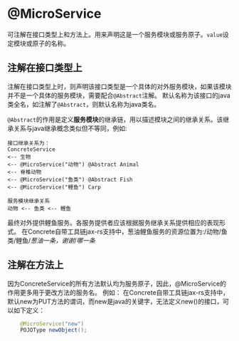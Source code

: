 # @MicroService

可注解在接口类型上和方法上。用来声明这是一个服务模块或服务原子。`value`设定模块或原子的名称。

## 注解在接口类型上

注解在接口类型上时，则声明该接口类型是一个具体的对外服务模块，如果该模块并不是一个具体的服务模块，需要配合`@Abstract`注解。
默认名称为该接口的java类全名，如注解了`@Abstract`，则默认名称为java类名。

`@Abstract`的作用是定义**服务模块**的继承链，用以描述模块之间的继承关系。该继承关系与java继承概念类似但不等同，例如:

    接口继承关系为：
    ConcreteService 
    <-- 生物 
    <-- @MicroService("动物") @Abstract Animal 
    <-- 脊椎动物 
    <-- @MicroService("鱼类") @Abstract Fish 
    <-- @MicroService("鲤鱼") Carp
    
    服务模块继承关系
    动物 <-- 鱼类 <-- 鲤鱼

最终对外提供鲤鱼服务。各服务提供者应该根据服务继承关系提供相应的表现形式。
在Concrete自带工具链jax-rs支持中，葱油鲤鱼服务的资源位置为:/动物/鱼类/鲤鱼/_葱油一条，谢谢_/_哪一条_



## 注解在方法上

因为ConcreteService的所有方法默认均为服务原子，因此，@MicroService的作用更多用于更改方法的服务名。
例如：
在Concrete自带工具链jax-rs支持中，默认new为PUT方法的谓词，而new是java的关键字，无法定义new()的接口，可以如下定义：
```java
    @MicroService("new")
    POJOType newObject();
```
